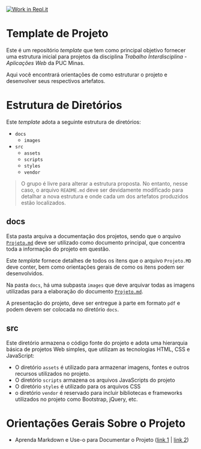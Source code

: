 [![Work in Repl.it](https://classroom.github.com/assets/work-in-replit-14baed9a392b3a25080506f3b7b6d57f295ec2978f6f33ec97e36a161684cbe9.svg)](https://classroom.github.com/online_ide?assignment_repo_id=298513&assignment_repo_type=GroupAssignmentRepo)
# Template de Projeto

Este é um repositório _template_ que tem como principal objetivo
fornecer uma estrutura inicial para projetos da disciplina _Trabalho
Interdisciplina - Aplicações Web_ da PUC Minas.

Aqui você encontrará orientações de como estruturar o projeto e
desenvolver seus respectivos artefatos.

# Estrutura de Diretórios

Este _template_ adota a seguinte estrutura de diretórios:

- `docs`
  - `images`
- `src`
  - `assets`
  - `scripts`
  - `styles`
  - `vendor`

> O grupo é livre para alterar a estrutura proposta. No entanto, nesse
> caso, o arquivo `README.md` deve ser devidamente modificado para
> detalhar a nova estrutura e onde cada um dos artefatos produzidos
> estão localizados.

## docs

Esta pasta arquiva a documentação dos projetos, sendo que o arquivo
[`Projeto.md`](docs/Projeto.md) deve ser utilizado como documento principal, que concentra
toda a informação do projeto em questão.

Este _template_ fornece detalhes de todos os itens  que o arquivo
`Projeto.MD` deve conter, bem como orientações gerais de como os itens
podem ser desenvolvidos.

Na pasta `docs`, há uma subpasta `images` que deve arquivar todas as
imagens utilizadas para a elaboração do documento [`Projeto.md`](docs/Projeto.md).

A presentação do projeto, deve ser entregue à parte em formato `pdf` e
podem devem ser colocada no diretório `docs`.

## src

Este diretório armazena o código fonte do projeto e adota uma hierarquia
básica de projetos Web simples, que utilizam as tecnologias HTML, CSS e
JavaScript:

- O diretório `assets` é utilizado para armazenar imagens, fontes e
  outros recursos utilizados no projeto. 
- O diretório `scripts` armazena os arquivos JavaScripts do projeto
- O diretório `styles` é utilizado para os arquivos CSS
- o diretório `vendor` é reservado para incluir bibliotecas e frameworks
  utilizados no projeto como Bootstrap, jQuery, etc.

# Orientações Gerais Sobre o Projeto


- Aprenda Markdown e Use-o para Documentar o Projeto  ([link
  1](https://guides.github.com/features/mastering-markdown/) | [link
2](https://help.github.com/pt/github/writing-on-github/getting-started-with-writing-and-formatting-on-github)) 
